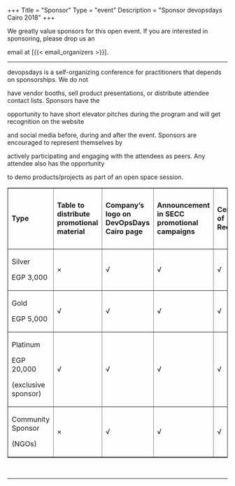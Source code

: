 +++
Title = "Sponsor"
Type = "event"
Description = "Sponsor devopsdays Cairo 2018"
+++

We greatly value sponsors for this open event.  If you are interested in sponsoring, please drop us an 

email at [{{< email_organizers >}}].

<hr>

devopsdays is a self-organizing conference for practitioners that depends on sponsorships. We do not 

have vendor booths, sell product presentations, or distribute attendee contact lists. Sponsors have the 

opportunity to have short elevator pitches during the program and will get recognition on the website 

and social media before, during and after the event. Sponsors are encouraged to represent themselves by 

actively participating and engaging with the attendees as peers. Any attendee also has the opportunity 

to demo products/projects as part of an open space session.
<p>
<table border="1" cellpadding="5">
<tbody>
<tr>
<td>
<p><strong>Type</strong></p>
</td>
<td>
<p><strong>Table to distribute promotional material</strong></p>
</td>
<td>
<p><strong>Company&rsquo;s logo on DevOpsDays Cairo page</strong></p>
</td>
<td>
<p><strong>Announcement in SECC promotional campaigns</strong></p>
</td>
<td>
<p><strong>Certificate of Recognition</strong></p>
</td>
<td>
<p><strong>Promo spot during talk intermissions</strong></p>
</td>
<td>
<p><strong>Logo on company&rsquo;s slide between breaks</strong></p>
</td>
<td>
<p><strong>2-minutes presentation</strong></p>
</td>
<td>
<p><strong>Other benefits (only for Platinum)</strong></p>
</td>
</tr>
<tr>
<td>
<p>Silver</p>
<p>EGP 3,000</p>
</td>
<td>
<p>&times;</p>
</td>
<td>
<p>&radic;</p>
</td>
<td>
<p>&radic;</p>
</td>
<td>
<p>&radic;</p>
</td>
<td>
<p>&radic;</p>
</td>
<td>
<p>&times;</p>
</td>
<td>
<p>&times;</p>
</td>
<td>
<p>&times;</p>
</td>
</tr>
<tr>
<td>
<p>Gold</p>
<p>EGP 5,000</p>
</td>
<td>
<p>&radic;</p>
</td>
<td>
<p>&radic;</p>
</td>
<td>
<p>&radic;</p>
</td>
<td>
<p>&radic;</p>
</td>
<td>
<p>&radic;</p>
</td>
<td>
<p>&times;</p>
</td>
<td>
<p>&times;</p>
</td>
<td>
<p>&times;</p>
</td>
</tr>
<tr>
<td>
<p>Platinum</p>
<p>EGP 20,000</p>
<p>(exclusive sponsor)</p>
</td>
<td>
<p>&radic;</p>
</td>
<td>
<p>&radic;</p>
</td>
<td>
<p>&radic;</p>
</td>
<td>
<p>&radic;</p>
</td>
<td>
<p>&radic;</p>
</td>
<td>
<p>&radic;</p>
</td>
<td>
<p>&radic;</p>
</td>
<td>
<p>2 free seats @SECC training</p>
</td>
</tr>
<tr>
<td>
<p>Community Sponsor</p>
<p>(NGOs)</p>
</td>
<td>
<p>&times;</p>
</td>
<td>
<p>&radic;</p>
</td>
<td>
<p>&radic;</p>
</td>
<td>
<p>&radic;</p>
</td>
<td>
<p>&radic;</p>
</td>
<td>
<p>&times;</p>
</td>
<td>
<p>&times;</p>
</td>
<td>
<p>&times;</p>
</td>
</tr>
</tbody>
</table>
<p>&nbsp;</p><p>

<!--
<hr/>

-->
<hr/>
